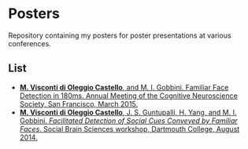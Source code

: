 # Posters
Repository containing my posters for poster presentations at various conferences.

## List

- [**M. Visconti di Oleggio Castello**, and M. I. Gobbini. Familiar Face Detection in 180ms. Annual Meeting of the Cognitive Neuroscience Society, San Francisco, March 2015.](2015CNS.pdf)
- [**M. Visconti di Oleggio Castello**, J. S. Guntupalli, H. Yang, and M. I. Gobbini. *Facilitated Detection of Social Cues Conveyed by Familiar Faces*. Social Brain Sciences workshop, Dartmouth College, August 2014.](2014SBS_Dartmouth.pdf)
